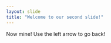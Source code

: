 ```yaml
---
layout: slide
title: "Welcome to our second slide!"
---
```

Now mine!
Use the left arrow to go back!
